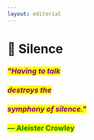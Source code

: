 ```yaml
---
layout: editorial
---
```


# 🪷 Silence

### _<mark style="color:purple;">"Having to talk</mark>_&#x20;

### _<mark style="color:purple;">destroys the</mark>_&#x20;

### _<mark style="color:purple;">symphony of silence."</mark>_



### <mark style="color:green;">― Aleister Crowley</mark>
